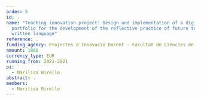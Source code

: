 ```yaml
---
order: 5
id: .
name: "Teaching innovation project: Design and implementation of a digital
  portfolio for the development of the reflective practice of future teachers on
  written language"
reference: .
funding_agency: Projectes d'Innovació Docent - Facultat de Ciències de l'Educació, UAB
amount: 1800
currency_type: EUR
running_from: 2021-2021
pi:
  - Marilisa Birello
abstract: .
members:
  - Marilisa Birello
---
```

